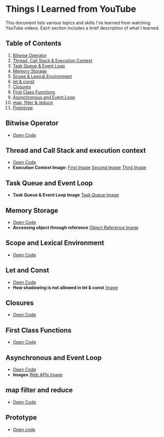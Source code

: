 # Things I Learned from YouTube

This document lists various topics and skills I've learned from watching YouTube videos. Each section includes a brief description of what I learned.

## Table of Contents
1. [Bitwise Operator](#bitwise-operator)
2. [Thread, Call Stack & Execution Context](#thread-and-call-stack-and-execution-context)
3. [Task Queue & Event Loop](#task-queue-and-event-loop)
4. [Memory Storage](#memory-storage)
5. [Scope & Lexical Environment](#scope-and-lexical-environment)
6. [let & const](#let-and-const)
7. [Closures](#closures)
8. [First Class Functions](#first-class-functions)
9. [Asynchronous and Event Loop](#asynchronous-and-event-loop)
10. [map, filter & reduce](#map-filter-and-reduce)
11. [Prototype](#prototype)



## Bitwise Operator
- [Open Code](basic-js/bitwise_operator.js)
<!-- - **JavaScript**: Gained knowledge on DOM manipulation, events, and ES6 features. -->

## Thread and Call Stack and execution context
- [Open Code](basic-js/thread_and_call_stack.js)
- **Execution Context Image:**  [First Image](asset_images/first_execution_context.png) [Second Image](asset_images/second_execution_context.png) [Third Image](asset_images/third_execution_context.png)

## Task Queue and Event Loop
- **Task Queue & Event Loop Image** [Task Queue Image](asset_images/task_queue_event_loop.png)

## Memory Storage
- [Open Code](basic-js/memory_storage.js)
- **Accessing object through reference** [Object Reference Image](asset_images/object_reference.png)

## Scope and Lexical Environment
- [Open Code](basic-js/scope_&_lexical_environment.js)

## Let and Const
- [Open Code](basic-js/let_&_const.js)
- **How shadowing is not allowed in let & const** [Image](asset_images/shadowing.png)

## Closures
- [Open Code](basic-js/closures.js)

## First Class Functions
- [Open Code](basic-js/first_class_functions.js)

## Asynchronous and Event Loop
- [Open Code](basic-js/async_and_event_loop.js)
- **Images** [Web APIs Image](asset_images/web_apis.png)

## map filter and reduce
- [Open Code](basic-js/map_filter_reduce.js)

## Prototype
- [Open code](basic-js/prototype.js)

